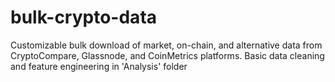 # bulk-crypto-data
Customizable bulk download of market, on-chain, and alternative data from CryptoCompare, Glassnode, and CoinMetrics platforms. Basic data cleaning and feature engineering in 'Analysis' folder
